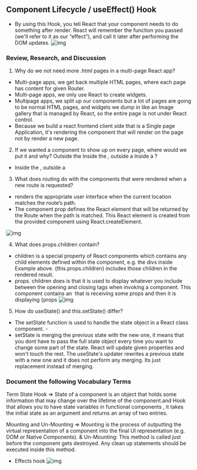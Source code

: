 ## Component Lifecycle / useEffect() Hook

- By using this Hook, you tell React that your component needs to do something after render. React will remember the function you passed (we'll refer to it as our “effect”), and call it later after performing the DOM updates.
![img](https://i.stack.imgur.com/7q1jC.jpg)

### Review, Research, and Discussion 

1. Why do we not need more .html pages in a multi-page React app?

 - Multi-page apps, we get back multiple HTML pages, where each page has content for given Router.
-  Multi-page apps, we only use React to create widgets.
- Multipage apps, we split up our components but a lot of pages are going to be normal HTML pages, and widgets we dump in like an Image gallery that is managed by React, so the entire page is not under React control.
- Because we build a react frontend client side that is a Single page Application, it's rendering the component that will render on the page not by render a new page.

2. If we wanted a component to show up on every page, where would we put it and why?
Outside the <BrowserRouter/>
Inside the <BrowserRouter />, outside a <Route />
Inside a <Route /> ?

- Inside the <BrowserRouter />, outside a <Route />

3. What does routing do with the components that were rendered when a new route is requested?

-  renders the appropriate user interface when the current location matches the route’s path. 
-  The component prop defines the React element that will be returned by the Route when the path is matched. This React element is created from the provided component using React.createElement.

![img](https://files.speakerdeck.com/presentations/41bce6e8f4964c7abb5bdd2682ace335/slide_50.jpg)

4. What does props.children contain?
-  children is a special property of React components which contains any child elements defined within the component, e.g. the divs inside Example above. {this.props.children} includes those children in the rendered result.
- props. children does is that it is used to display whatever you include between the opening and closing tags when invoking a component. This component contains an <img> that is receiving some props and then it is displaying {props
![img](https://soshace.com/wp-content/uploads/2019/08/React-Children-Cheat-Sheet.png)

5. How do useState() and this.setState() differ?

- The setState function is used to handle the state object in a React class component. -
-  setState is merging the previous state with the new one, it means that you dont have to pass the full state object every time you want to change some part of the state. React will update given properties and won't touch the rest. The useState's updater rewrites a previous state with a new one and it does not perform any merging. Its just replacement instead of merging.


### Document the following Vocabulary Terms
Term 
State Hook =>  State of a component is an object that holds some information that may change over the lifetime of the component.and  Hook that allows you to have state variables in functional components , it takes the initial state as an argument and returns an array of two entries. 

Mounting and Un-Mounting => Mounting is the process of outputting the virtual representation of a component into the final UI representation (e.g. DOM or Native Components). & Un-Mounting: This method is called just before the component gets destroyed. Any clean up statements should be executed inside this method.

- Effects hook
![img](https://miro.medium.com/max/1838/1*yJvDmCk1XcM-3ZVkBBItvw.png)